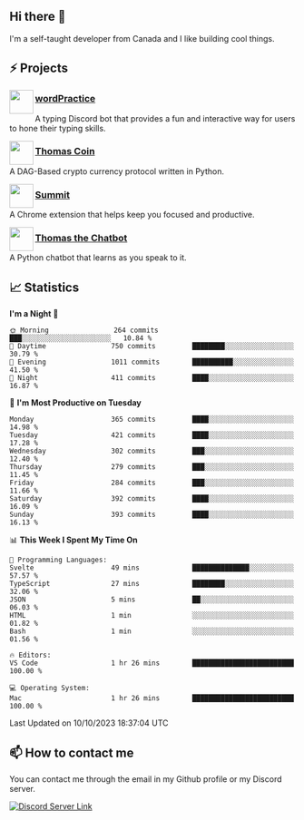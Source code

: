 <h2>Hi there 👋</h2>

<p>I'm a self-taught developer from Canada and I like building cool things.</p>

<h2>⚡ Projects</h2>

<img align="left" src="https://i.imgur.com/BIzs17V.png" width="42" height="42" />
<h3><a target="_blank" href="https://wordpractice.principle.sh/">wordPractice</a></h3>
<p>A typing Discord bot that provides a fun and interactive way for users to hone their typing skills.</p>

<img align="left" src="https://i.imgur.com/4FdQpgN.png" width="42" height="42" />
<h3><a href="https://github.com/principle105/thomas-coin">Thomas Coin</a></h3>
<p>A DAG-Based crypto currency protocol written in Python.</p>

<img align="left" src="https://i.imgur.com/Ly8Atho.png" width="42" height="42" />
<h3><a href="https://summit.sh/">Summit</a></h3>
<p>A Chrome extension that helps keep you focused and productive.</p>

<img align="left" src="https://i.imgur.com/hA9YF2s.png" width="42" height="42" />
<h3><a href="https://github.com/principle105/thomasthechatbot">Thomas the Chatbot</a></h3>
<p>A Python chatbot that learns as you speak to it.</p>

<h2>📈 Statistics</h2>

<!--START_SECTION:waka-->
**I'm a Night 🦉** 

```text
🌞 Morning                264 commits         ███░░░░░░░░░░░░░░░░░░░░░░   10.84 % 
🌆 Daytime                750 commits         ████████░░░░░░░░░░░░░░░░░   30.79 % 
🌃 Evening                1011 commits        ██████████░░░░░░░░░░░░░░░   41.50 % 
🌙 Night                  411 commits         ████░░░░░░░░░░░░░░░░░░░░░   16.87 % 
```
📅 **I'm Most Productive on Tuesday** 

```text
Monday                   365 commits         ████░░░░░░░░░░░░░░░░░░░░░   14.98 % 
Tuesday                  421 commits         ████░░░░░░░░░░░░░░░░░░░░░   17.28 % 
Wednesday                302 commits         ███░░░░░░░░░░░░░░░░░░░░░░   12.40 % 
Thursday                 279 commits         ███░░░░░░░░░░░░░░░░░░░░░░   11.45 % 
Friday                   284 commits         ███░░░░░░░░░░░░░░░░░░░░░░   11.66 % 
Saturday                 392 commits         ████░░░░░░░░░░░░░░░░░░░░░   16.09 % 
Sunday                   393 commits         ████░░░░░░░░░░░░░░░░░░░░░   16.13 % 
```


📊 **This Week I Spent My Time On** 

```text
💬 Programming Languages: 
Svelte                   49 mins             ██████████████░░░░░░░░░░░   57.57 % 
TypeScript               27 mins             ████████░░░░░░░░░░░░░░░░░   32.06 % 
JSON                     5 mins              ██░░░░░░░░░░░░░░░░░░░░░░░   06.03 % 
HTML                     1 min               ░░░░░░░░░░░░░░░░░░░░░░░░░   01.82 % 
Bash                     1 min               ░░░░░░░░░░░░░░░░░░░░░░░░░   01.56 % 

🔥 Editors: 
VS Code                  1 hr 26 mins        █████████████████████████   100.00 % 

💻 Operating System: 
Mac                      1 hr 26 mins        █████████████████████████   100.00 % 
```


 Last Updated on 10/10/2023 18:37:04 UTC
<!--END_SECTION:waka-->

<h2>📫 How to contact me</h2>

You can contact me through the email in my Github profile or my Discord server.

[![Discord Server Link](https://dcbadge.vercel.app/api/server/DHnk46C)](https://discord.gg/DHnk46C)


